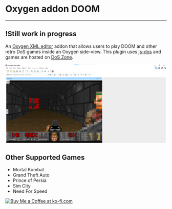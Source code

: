 # Oxygen addon DOOM
---
!Still work in progress
---
An [Oxygen XML editor](https://www.oxygenxml.com/ "") addon that allows users to play DOOM and other retro DoS games inside an Oxygen side-view.
This plugin uses [js-dos](https://github.com/caiiiycuk/js-dos) and games are hosted on [DoS Zone](https://dos.zone/).

![DOOM](doc/doomss.png)
## Other Supported Games

- Mortal Kombat
- Grand Theft Auto
- Prince of Persia
- Sim City
- Need For Speed
  
<div/>
<a href='https://ko-fi.com/Y8Y1OAV70' target='_blank'><img height='36' style='border:0px;height:36px;' src='https://storage.ko-fi.com/cdn/kofi4.png?v=3' border='0' alt='Buy Me a Coffee at ko-fi.com' /></a>
<script data-name="BMC-Widget" data-cfasync="false" src="https://cdnjs.buymeacoffee.com/1.0.0/widget.prod.min.js"
    data-id="KOTerra" data-description="Support me on Buy me a coffee!" data-message="" data-color="#40DCA5"
    data-position="Right" data-x_margin="18" data-y_margin="18"></script>

